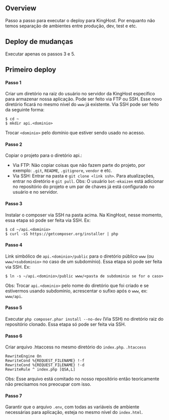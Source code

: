 ## Overview
Passo a passo para executar o deploy para KingHost. Por enquanto não temos separação de ambientes entre produção, dev, test e etc.

## Deploy de mudanças
Executar apenas os passos 3 e 5.

## Primeiro deploy

#### Passo 1
Criar um diretório na raiz do usuário no servidor da KingHost específico para armazenar nossa aplicação. Pode ser feito via FTP ou SSH. Esse novo diretório ficará no mesmo nível do `www` já existente. Via SSH pode ser feito da seguinte forma:
```
$ cd ~
$ mkdir api.<dominio>
```
Trocar `<dominio>` pelo domínio que estiver sendo usado no acesso.

#### Passo 2
Copiar o projeto para o diretório api.<dominio>:
- Via FTP: Não copiar coisas que não fazem parte do projeto, por exemplo: `.git`, `README`, `.gitignore`, `vendor` e etc.
- Via SSH: Entrar na pasta e `git clone <link ssh>`. Para atualizações, entrar no diretório e `git pull`.
Obs: O usuário `bot-ekaizen` está adicionar no repositório do projeto e um par de chaves já está configurado no usuário e no servidor. 

#### Passo 3
Instalar o composer via SSH na pasta acima. Na KingHost, nesse momento, essa etapa só pode ser feita via SSH. Ex:
```
$ cd ~/api.<dominio>
$ curl -sS https://getcomposer.org/installer | php
```

#### Passo 4
Link simbólico de `api.<dominio>/public` para o diretório público `www` (ou `www/<subdominio>` no caso de um subdomínio). Essa etapa só pode ser feita via SSH. Ex:
```
$ ln -s ~/api.<dominio>/public www/<pasta de subdominio se for o caso>
```
Obs: Trocar `api.<dominio>` pelo nome do diretório que foi criado e se estivermos usando subdominio, acrescentar o sufixo após o `www`, ex: `www/api`.

#### Passo 5
Executar `php composer.phar install --no-dev` (Via SSH) no diretório raiz do repositório clonado. Essa etapa só pode ser feita via SSH.

#### Passo 6
Criar arquivo .htaccess no mesmo diretório do `index.php`.
`.htaccess`
```
RewriteEngine On
RewriteCond %{REQUEST_FILENAME} !-f
RewriteCond %{REQUEST_FILENAME} !-d
RewriteRule ^ index.php [QSA,L]
```
Obs: Esse arquivo está comitado no nosso repositório então teoricamente não precisamos nos preocupar com isso.

#### Passo 7
Garantir que o arquivo `.env`, com todas as variáveis de ambiente necessárias para aplicação, esteja no mesmo nível do `index.html`.
